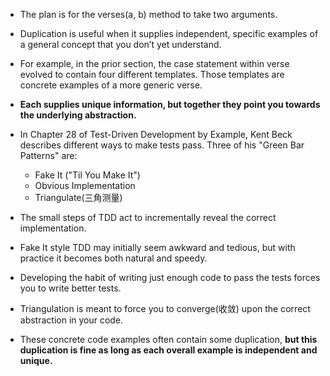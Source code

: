 + The plan is for the verses(a, b) method to take two arguments.

+ Duplication is useful when it supplies independent, specific examples of a general concept that you don’t yet understand.

+ For example, in the prior section, the case statement within verse evolved to contain four different templates. Those templates are concrete examples of a more generic verse.
+ **Each supplies unique information, but together they point you towards the underlying abstraction.**

+ In Chapter 28 of Test-Driven Development by Example, Kent Beck describes different ways to make tests pass. Three of his "Green Bar Patterns" are:
    + Fake It ("Til You Make It")
    + Obvious Implementation
    + Triangulate(三角测量)

+ The small steps of TDD act to incrementally reveal the correct implementation.

+ Fake It style TDD may initially seem awkward and tedious, but with practice it becomes both natural and speedy.

+ Developing the habit of writing just enough code to pass the tests forces you to write better tests.

+ Triangulation is meant to force you to converge(收敛) upon the correct abstraction in your code.

+ These concrete code examples often contain some duplication, **but this duplication is fine as long as each overall example is independent and unique.**



